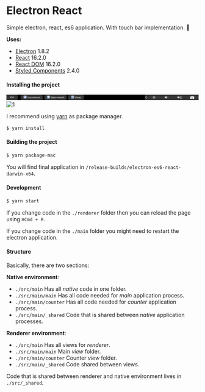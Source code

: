 # Electron React

Simple electron, react, es6 application. With touch bar implementation. 🎉

__Uses:__

* [Electron](https://github.com/electron/electron) 1.8.2
* [React](https://github.com/facebook/react) 16.2.0
* [React DOM](https://github.com/facebook/react/tree/master/packages/react-dom) 16.2.0
* [Styled Components](https://github.com/styled-components/styled-components) 2.4.0

#### Installing the project

![2](https://github.com/developer239/electron-react/blob/master/previewTouchbar.png?raw=true)
![1](https://github.com/developer239/electron-react/blob/master/preview.gif?raw=true)

I recommend using [yarn](https://github.com/yarnpkg/yarn) as package manager.

 ```
$ yarn install
```

#### Building the project

```bash
$ yarn package-mac
```
 
 You will find final application in `/release-builds/electron-es6-react-darwin-x64`.

#### Development

```bash
$ yarn start
```
 
 If you change code in the `./renderer` folder then you can reload the page using `⌘Cmd + R.`
 
 If you change code in the `./main` folder you might need to restart the electron application.
 
#### Structure

Basically, there are two sections:

__Native environment__:

- `./src/main` Has all _native_ code in one folder.
- `./src/main/main` Has all code needed for _main_ application process.
- `./src/main/counter` Has all code needed for _counter_ application process.
- `./src/main/_shared` Code that is shared between _native_ application processes.

__Renderer environment__:

- `./src/main` Has all views for _renderer_.
- `./src/main/main` Main _view_ folder.
- `./src/main/counter` Counter _view_ folder.
- `./src/main/_shared` Code shared between views.

Code that is shared between renderer and native environment lives in `./src/_shared`.
